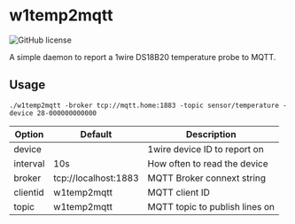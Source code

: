 # w1temp2mqtt

![GitHub license](https://img.shields.io/github/license/Noddy76/w1temp2mqtt.svg)

A simple daemon to report a 1wire DS18B20 temperature probe to MQTT.

## Usage

```
./w1temp2mqtt -broker tcp://mqtt.home:1883 -topic sensor/temperature -device 28-000000000000
```

| Option   | Default              | Description                    |
| -------- | -------------------- | ------------------------------ |
| device   |                      | 1wire device ID to report on   |
| interval | 10s                  | How often to read the device   |
| broker   | tcp://localhost:1883 | MQTT Broker connext string     |
| clientid | w1temp2mqtt          | MQTT client ID                 |
| topic    | w1temp2mqtt          | MQTT topic to publish lines on |

